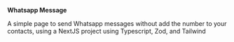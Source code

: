 **Whatsapp Message**

A simple page to send Whatsapp messages without add the number to your contacts, using a NextJS project using Typescript, Zod, and Tailwind
